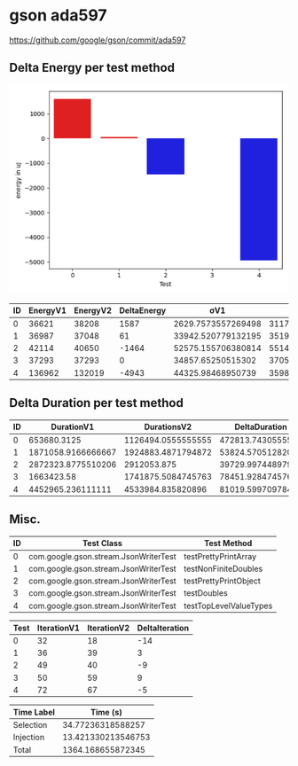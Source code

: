 # gson ada597


https://github.com/google/gson/commit/ada597



## Delta Energy per test method

![](./gson_delta_energy_0_v.png)


| ID | EnergyV1 | EnergyV2 | DeltaEnergy | σV1 | σV2 |
| --- | --- | --- | --- | --- | --- |
| 0 | 36621 | 38208 | 1587 | 2629.7573557269498 | 31172.01159897358 |
| 1 | 36987 | 37048 | 61 | 33942.520779132195 | 35199.96355970934 |
| 2 | 42114 | 40650 | -1464 | 52575.155706380814 | 55142.14971779188 |
| 3 | 37293 | 37293 | 0 | 34857.65250515302 | 37050.23607845324 |
| 4 | 136962 | 132019 | -4943 | 44325.98468950739 | 35986.41969127973 |

## Delta Duration per test method


| ID | DurationV1 | DurationsV2 | DeltaDuration |
| --- | --- | --- | --- |
| 0 | 653680.3125 | 1126494.0555555555 | 472813.7430555555 |
| 1 | 1871058.9166666667 | 1924883.4871794872 | 53824.5705128205 |
| 2 | 2872323.8775510206 | 2912053.875 | 39729.99744897941 |
| 3 | 1663423.58 | 1741875.5084745763 | 78451.92847457621 |
| 4 | 4452965.236111111 | 4533984.835820896 | 81019.59970978461 |

## Misc.

| ID | Test Class | Test Method |
| --- | --- | --- |
| 0 | com.google.gson.stream.JsonWriterTest | testPrettyPrintArray |
| 1 | com.google.gson.stream.JsonWriterTest | testNonFiniteDoubles |
| 2 | com.google.gson.stream.JsonWriterTest | testPrettyPrintObject |
| 3 | com.google.gson.stream.JsonWriterTest | testDoubles |
| 4 | com.google.gson.stream.JsonWriterTest | testTopLevelValueTypes |




| Test | IterationV1 | IterationV2 | DeltaIteration |
| --- | --- | --- | --- |
| 0 | 32 | 18 | -14 |
| 1 | 36 | 39 | 3 |
| 2 | 49 | 40 | -9 |
| 3 | 50 | 59 | 9 |
| 4 | 72 | 67 | -5 |



| Time Label | Time (s) |
| --- | --- |
| Selection | 34.77236318588257 |
| Injection | 13.421330213546753 |
| Total | 1364.168655872345 |


